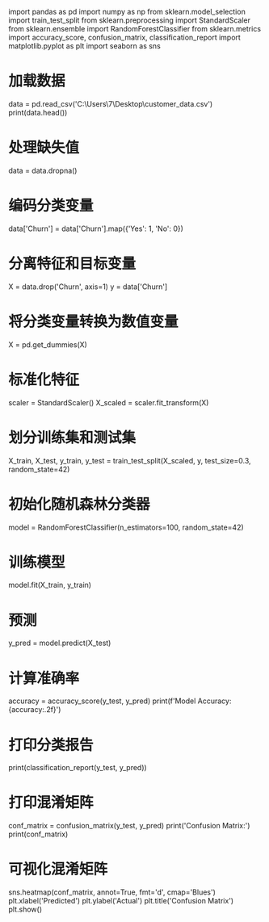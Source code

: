 import pandas as pd
import numpy as np
from sklearn.model_selection import train_test_split
from sklearn.preprocessing import StandardScaler
from sklearn.ensemble import RandomForestClassifier
from sklearn.metrics import accuracy_score, confusion_matrix, classification_report
import matplotlib.pyplot as plt
import seaborn as sns

# 加载数据
data = pd.read_csv('C:\Users\7\Desktop\customer_data.csv')
print(data.head())

# 处理缺失值
data = data.dropna()

# 编码分类变量
data['Churn'] = data['Churn'].map({'Yes': 1, 'No': 0})

# 分离特征和目标变量
X = data.drop('Churn', axis=1)
y = data['Churn']

# 将分类变量转换为数值变量
X = pd.get_dummies(X)

# 标准化特征
scaler = StandardScaler()
X_scaled = scaler.fit_transform(X)

# 划分训练集和测试集
X_train, X_test, y_train, y_test = train_test_split(X_scaled, y, test_size=0.3, random_state=42)

# 初始化随机森林分类器
model = RandomForestClassifier(n_estimators=100, random_state=42)

# 训练模型
model.fit(X_train, y_train)

# 预测
y_pred = model.predict(X_test)

# 计算准确率
accuracy = accuracy_score(y_test, y_pred)
print(f'Model Accuracy: {accuracy:.2f}')

# 打印分类报告
print(classification_report(y_test, y_pred))

# 打印混淆矩阵
conf_matrix = confusion_matrix(y_test, y_pred)
print('Confusion Matrix:')
print(conf_matrix)

# 可视化混淆矩阵
sns.heatmap(conf_matrix, annot=True, fmt='d', cmap='Blues')
plt.xlabel('Predicted')
plt.ylabel('Actual')
plt.title('Confusion Matrix')
plt.show()
